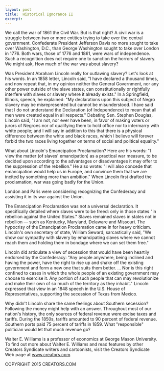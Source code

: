 ```yaml
---
layout: post
title:  Historical Ignorance II
excerpt:
---
```


We call the war of 1861 the Civil War. But is that right? A civil war is a struggle between two or more entities trying to take over the central government. Confederate President Jefferson Davis no more sought to take over Washington, D.C., than George Washington sought to take over London in 1776. Both wars, those of 1776 and 1861, were wars of independence. Such a recognition does not require one to sanction the horrors of slavery. We might ask, How much of the war was about slavery?

Was President Abraham Lincoln really for outlawing slavery? Let's look at his words. In an 1858 letter, Lincoln said, "I have declared a thousand times, and now repeat that, in my opinion neither the General Government, nor any other power outside of the slave states, can constitutionally or rightfully interfere with slaves or slavery where it already exists." In a Springfield, Illinois, speech, he explained: "My declarations upon this subject of Negro slavery may be misrepresented but cannot be misunderstood. I have said that I do not understand the Declaration (of Independence) to mean that all men were created equal in all respects." Debating Sen. Stephen Douglas, Lincoln said, "I am not, nor ever have been, in favor of making voters or jurors of Negroes nor of qualifying them to hold office nor to intermarry with white people; and I will say in addition to this that there is a physical difference between the white and black races, which I believe will forever forbid the two races living together on terms of social and political equality."

What about Lincoln's Emancipation Proclamation? Here are his words: "I view the matter (of slaves' emancipation) as a practical war measure, to be decided upon according to the advantages or disadvantages it may offer to the suppression of the rebellion." He also wrote: "I will also concede that emancipation would help us in Europe, and convince them that we are incited by something more than ambition." When Lincoln first drafted the proclamation, war was going badly for the Union.

 London and Paris were considering recognizing the Confederacy and assisting it in its war against the Union.

The Emancipation Proclamation was not a universal declaration. It specifically detailed where slaves were to be freed: only in those states "in rebellion against the United States." Slaves remained slaves in states not in rebellion — such as Kentucky, Maryland, Delaware and Missouri. The hypocrisy of the Emancipation Proclamation came in for heavy criticism. Lincoln's own secretary of state, William Seward, sarcastically said, "We show our sympathy with slavery by emancipating slaves where we cannot reach them and holding them in bondage where we can set them free."

Lincoln did articulate a view of secession that would have been heartily endorsed by the Confederacy: "Any people anywhere, being inclined and having the power, have the right to rise up and shake off the existing government and form a new one that suits them better. ... Nor is this right confined to cases in which the whole people of an existing government may choose to exercise it. Any portion of such people that can may revolutionize and make their own of so much of the territory as they inhabit." Lincoln expressed that view in an 1848 speech in the U.S. House of Representatives, supporting the secession of Texas from Mexico.

Why didn't Lincoln share the same feelings about Southern secession? Following the money might help with an answer. Throughout most of our nation's history, the only sources of federal revenue were excise taxes and tariffs. During the 1850s, tariffs amounted to 90 percent of federal revenue. Southern ports paid 75 percent of tariffs in 1859. What "responsible" politician would let that much revenue go?

Walter E. Williams is a professor of economics at George Mason University. To find out more about Walter E. Williams and read features by other Creators Syndicate writers and cartoonists, visit the Creators Syndicate Web page at www.creators.com.

COPYRIGHT 2015 CREATORS.COM
